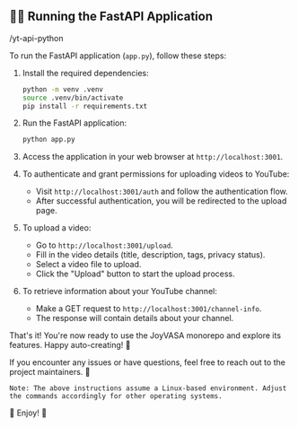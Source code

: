 ## 🏃‍♂️ Running the FastAPI Application

/yt-api-python

To run the FastAPI application (`app.py`), follow these steps:

1. Install the required dependencies:
   ```bash
   python -m venv .venv
   source .venv/bin/activate
   pip install -r requirements.txt
   ```

2. Run the FastAPI application:
   ```bash
   python app.py
   ```

3. Access the application in your web browser at `http://localhost:3001`.

4. To authenticate and grant permissions for uploading videos to YouTube:
   - Visit `http://localhost:3001/auth` and follow the authentication flow.
   - After successful authentication, you will be redirected to the upload page.

5. To upload a video:
   - Go to `http://localhost:3001/upload`.
   - Fill in the video details (title, description, tags, privacy status).
   - Select a video file to upload.
   - Click the "Upload" button to start the upload process.

6. To retrieve information about your YouTube channel:
   - Make a GET request to `http://localhost:3001/channel-info`.
   - The response will contain details about your channel.

That's it! You're now ready to use the JoyVASA monorepo and explore its features. Happy auto-creating! 🎉

If you encounter any issues or have questions, feel free to reach out to the project maintainers. 📧

```
Note: The above instructions assume a Linux-based environment. Adjust the commands accordingly for other operating systems.
```

🌟 Enjoy! 🚀